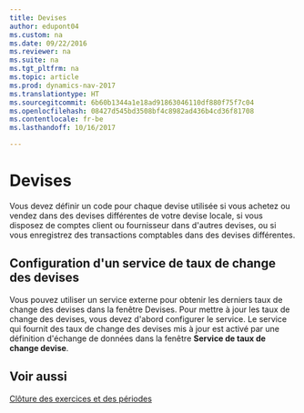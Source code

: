 ```yaml
---
title: Devises
author: edupont04
ms.custom: na
ms.date: 09/22/2016
ms.reviewer: na
ms.suite: na
ms.tgt_pltfrm: na
ms.topic: article
ms.prod: dynamics-nav-2017
ms.translationtype: HT
ms.sourcegitcommit: 6b60b1344a1e18ad91863046110df880f75f7c04
ms.openlocfilehash: 08427d545bd3508bf4c8982ad436b4cd36f81708
ms.contentlocale: fr-be
ms.lasthandoff: 10/16/2017

---
```


# <a name="currencies"></a>Devises
Vous devez définir un code pour chaque devise utilisée si vous achetez ou vendez dans des devises différentes de votre devise locale, si vous disposez de comptes client ou fournisseur dans d'autres devises, ou si vous enregistrez des transactions comptables dans des devises différentes.  

## <a name="set-up-a-currency-exchange-rate-service"></a>Configuration d'un service de taux de change des devises
Vous pouvez utiliser un service externe pour obtenir les derniers taux de change des devises dans la fenêtre Devises. Pour mettre à jour les taux de change des devises, vous devez d'abord configurer le service.
Le service qui fournit des taux de change des devises mis à jour est activé par une définition d'échange de données dans la fenêtre **Service de taux de change devise**.  

## <a name="see-also"></a>Voir aussi
[Clôture des exercices et des périodes](year-close-years-periods.md)

